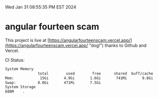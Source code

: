 Wed Jan 31 08:55:35 PM EST 2024

# angular fourteen scam


This project is live at [https://angularfourteenscam.vercel.app/](https://angularfourteenscam.vercel.app/ "dog!") thanks to Github and Vercel.

CI Status: 

```bash
System Memory
               total        used        free      shared  buff/cache   available
Mem:            15Gi       4.9Gi       1.6Gi       741Mi       9.8Gi        10Gi
Swap:          8.0Gi       471Mi       7.5Gi
System Storage
688M	.
```

